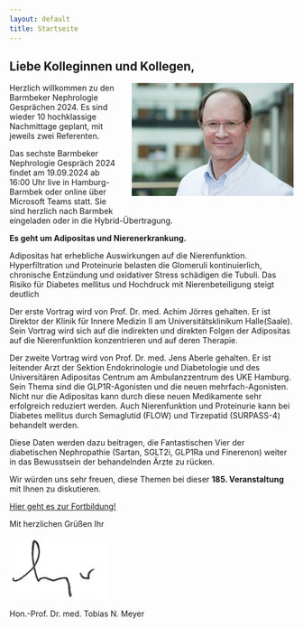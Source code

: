 ```yaml
---
layout: default
title: Startseite
---
```

## Liebe Kolleginnen und Kollegen,   

<img src="/assets/images/CA_Meyer.jpg" height="200rem" alt="Portraitfoto Hon. Prof. Dr. Tobias N. Meyer" style="float:right; margin-left:20px; margin-bottom:20px;">
Herzlich willkommen zu den Barmbeker Nephrologie Gesprächen 2024. Es sind wieder 10 hochklassige Nachmittage geplant, mit jeweils zwei Referenten.   

Das sechste Barmbeker Nephrologie Gespräch 2024 findet am 19.09.2024 ab 16:00 Uhr live in Hamburg-Barmbek oder online über Microsoft Teams statt. Sie sind herzlich nach Barmbek eingeladen oder in die Hybrid-Übertragung.      

**Es geht um Adipositas und Nierenerkrankung.**   
   
Adipositas hat erhebliche Auswirkungen auf die Nierenfunktion. Hyperfiltration und Proteinurie belasten die Glomeruli kontinuierlich, chronische Entzündung und oxidativer Stress schädigen die Tubuli. Das Risiko für Diabetes mellitus und Hochdruck mit Nierenbeteiligung steigt deutlich   
      
Der erste Vortrag wird von Prof. Dr. med. Achim Jörres gehalten. Er ist Direktor der Klinik für Innere Medizin II am Universitätsklinikum Halle(Saale). Sein Vortrag wird sich auf die indirekten und direkten Folgen der Adipositas auf die Nierenfunktion konzentrieren und auf deren Therapie.         
   
Der zweite Vortrag wird von Prof. Dr. med. Jens Aberle gehalten. Er ist leitender Arzt der Sektion Endokrinologie und Diabetologie und des Universitären Adipositas Centrum am Ambulanzzentrum des UKE Hamburg. Sein Thema sind die GLP1R-Agonisten und die neuen mehrfach-Agonisten. Nicht nur die Adipositas kann durch diese neuen Medikamente sehr erfolgreich reduziert werden. Auch Nierenfunktion und Proteinurie kann bei Diabetes mellitus durch Semaglutid (FLOW) und Tirzepatid (SURPASS-4) behandelt werden.   

Diese Daten werden dazu beitragen, die Fantastischen Vier der diabetischen Nephropathie (Sartan, SGLT2i, GLP1Ra und Finerenon) weiter in das Bewusstsein der behandelnden Ärzte zu rücken.    
      
Wir würden uns sehr freuen, diese Themen bei dieser **185. Veranstaltung** mit Ihnen zu diskutieren.            

<a class="button" href="https://urldefense.com/v3/__https:/teams.microsoft.com/l/meetup-join/19*3ameeting_YmUxOTUxMDQtOWQ3MC00MWNkLWJhZmQtODZkMGRiMmM0OGE3*40thread.v2/0?context=*7b*22Tid*22*3a*22e6160a47-a12e-4ab1-be56-bddd09456693*22*2c*22Oid*22*3a*2254de3200-43af-4cbb-8fde-9d0457be7bcb*22*7d__;JSUlJSUlJSUlJSUlJSUl!!On_szuMZSg!P8KCBVeQsPDEIxj4qwiFDVMO5JeH1etvPsBx6GpLpi5veQZ0VTaIMGUiJ7xRwgLwe7KPxeebrT0HLDLQDSS2$" target="_blank">Hier geht es zur Fortbildung!</a>  

Mit herzlichen Grüßen Ihr  

![Unterschrift Prof. Meyer](/assets/images/unterschrift-meyer.png)  

Hon.-Prof. Dr. med. Tobias N. Meyer  
